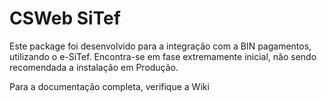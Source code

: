 CSWeb SiTef
===

Este package foi desenvolvido para a integração com a BIN pagamentos, utilizando o e-SiTef.
Encontra-se em fase extremamente inicial, não sendo recomendada a instalação em Produção.

Para a documentação completa, verifique a Wiki
